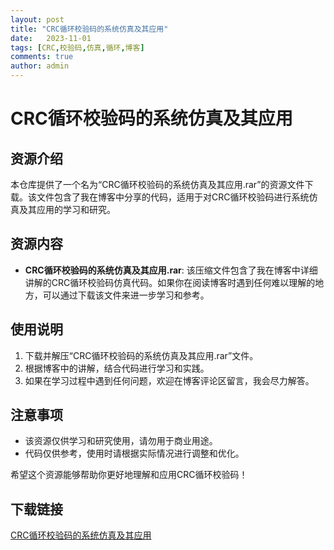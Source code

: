 ```yaml
---
layout: post
title: "CRC循环校验码的系统仿真及其应用"
date:   2023-11-01
tags: [CRC,校验码,仿真,循环,博客]
comments: true
author: admin
---
```

# CRC循环校验码的系统仿真及其应用

## 资源介绍

本仓库提供了一个名为“CRC循环校验码的系统仿真及其应用.rar”的资源文件下载。该文件包含了我在博客中分享的代码，适用于对CRC循环校验码进行系统仿真及其应用的学习和研究。

## 资源内容

- **CRC循环校验码的系统仿真及其应用.rar**: 该压缩文件包含了我在博客中详细讲解的CRC循环校验码仿真代码。如果你在阅读博客时遇到任何难以理解的地方，可以通过下载该文件来进一步学习和参考。

## 使用说明

1. 下载并解压“CRC循环校验码的系统仿真及其应用.rar”文件。
2. 根据博客中的讲解，结合代码进行学习和实践。
3. 如果在学习过程中遇到任何问题，欢迎在博客评论区留言，我会尽力解答。

## 注意事项

- 该资源仅供学习和研究使用，请勿用于商业用途。
- 代码仅供参考，使用时请根据实际情况进行调整和优化。

希望这个资源能够帮助你更好地理解和应用CRC循环校验码！

## 下载链接

[CRC循环校验码的系统仿真及其应用](https://pan.quark.cn/s/3ff1e99a2165)